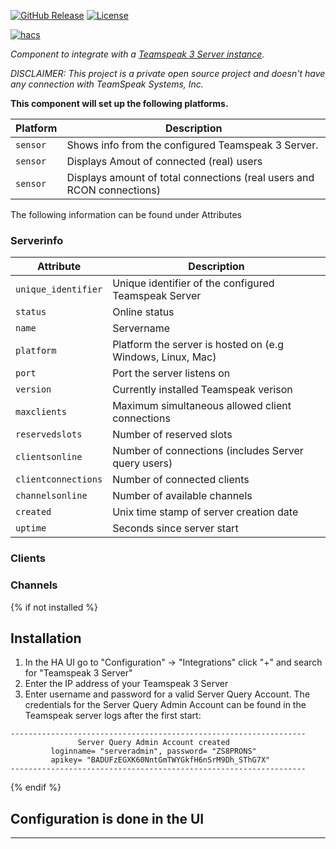 [![GitHub Release][releases-shield]][releases]
[![License][license-shield]](LICENSE)

[![hacs][hacsbadge]][hacs]

_Component to integrate with a [Teamspeak 3 Server instance][teamspeak3_server]._

_DISCLAIMER: This project is a private open source project and doesn't have any connection with TeamSpeak Systems, Inc._

**This component will set up the following platforms.**

Platform | Description
-- | --
`sensor` | Shows info from the configured Teamspeak 3 Server.
`sensor` | Displays Amout of connected (real) users
`sensor` | Displays amount of total connections (real users and RCON connections)


The following information can be found under Attributes
### Serverinfo
Attribute | Description
-- | --
`unique_identifier` | Unique identifier of the configured Teamspeak Server
`status` | Online status
`name` | Servername
`platform` | Platform the server is hosted on (e.g Windows, Linux, Mac)
`port` | Port the server listens on
`version` | Currently installed Teamspeak verison
`maxclients` | Maximum simultaneous allowed client connections
`reservedslots` | Number of reserved slots
`clientsonline` | Number of connections (includes Server query users)
`clientconnections` | Number of connected clients
`channelsonline` | Number of available channels
`created` | Unix time stamp of server creation date
`uptime` | Seconds since server start

### Clients
### Channels

{% if not installed %}
## Installation

1. In the HA UI go to "Configuration" -> "Integrations" click "+" and search for "Teamspeak 3 Server"
2. Enter the IP address of your Teamspeak 3 Server
3. Enter username and password for a valid Server Query Account. The credentials for the Server Query Admin Account can be found in the Teamspeak server logs after the first start:
```
------------------------------------------------------------------
               Server Query Admin Account created
         loginname= "serveradmin", password= "ZS8PRONS"
         apikey= "BADUFzEGXK60NntGmTWYGkfH6nSrM9Dh_SThG7X"
------------------------------------------------------------------
```

{% endif %}


## Configuration is done in the UI

<!---->

***

[teamspeak3_server]: https://www.teamspeak.com/en/
[hacs]: https://github.com/custom-components/hacs
[hacsbadge]: https://img.shields.io/badge/HACS-Custom-orange.svg?style=for-the-badge
[license-shield]: https://img.shields.io/github/license/Larsiiii/teamspeak-homeassistant-integration.svg?style=for-the-badge
[releases-shield]: https://img.shields.io/github/release/Larsiiii/teamspeak-homeassistant-integration.svg?style=for-the-badge
[releases]: https://github.com/Larsiiii/teamspeak-homeassistant-integration/releases


